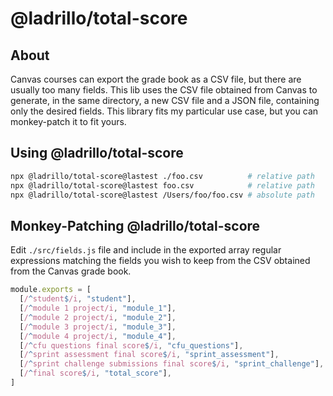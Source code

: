 # @ladrillo/total-score

## About

Canvas courses can export the grade book as a CSV file, but there are usually too many fields. This lib uses the CSV file obtained from Canvas to generate, in the same directory, a new CSV file and a JSON file, containing only the desired fields. This library fits my particular use case, but you can monkey-patch it to fit yours.

## Using @ladrillo/total-score

```bash
npx @ladrillo/total-score@lastest ./foo.csv          # relative path
npx @ladrillo/total-score@lastest foo.csv            # relative path
npx @ladrillo/total-score@lastest /Users/foo/foo.csv # absolute path
```

## Monkey-Patching @ladrillo/total-score

Edit `./src/fields.js` file and include in the exported array regular expressions matching the fields you wish to keep from the CSV obtained from the Canvas grade book.

```js
module.exports = [
  [/^student$/i, "student"],
  [/^module 1 project/i, "module_1"],
  [/^module 2 project/i, "module_2"],
  [/^module 3 project/i, "module_3"],
  [/^module 4 project/i, "module_4"],
  [/^cfu questions final score$/i, "cfu_questions"],
  [/^sprint assessment final score$/i, "sprint_assessment"],
  [/^sprint challenge submissions final score$/i, "sprint_challenge"],
  [/^final score$/i, "total_score"],
]
```
